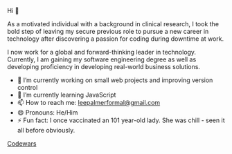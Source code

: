Hi 👋

As a motivated individual with a background in clinical research, I took the bold step of leaving my secure previous role to pursue a new career in technology after discovering a passion for coding during downtime at work. 


I now work for a global and forward-thinking leader in technology. Currently, I am gaining my software engineering degree as well as developing proficiency in developing real-world business solutions.

- 🔭 I’m currently working on small web projects and improving version control
- 🌱 I’m currently learning JavaScript
- 📫 How to reach me: leepalmerformal@gmail.com
- 😄 Pronouns: He/Him
- ⚡ Fun fact: I once vaccinated an 101 year-old lady. She was chill - seen it all before obviously.

[Codewars](https://github.r2v.ch/codewars?user=leepal)
